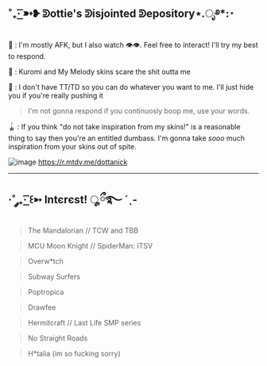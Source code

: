 ˚₊· ͟͟͞͞➳❥ ᕲottie's ᕲisjointed ᕲepository⋆.ೃ࿔*:･
------------------------------------------------------------------------------------------------------------------

🐙 : I'm mostly AFK, but I also watch :eye::eye:. Feel free to interact! I'll try my best to respond.

🥩 : Kuromi and My Melody skins scare the shit outta me

🍣 : I don't have TT/TD so you can do whatever you want to me. I'll just hide you if you're really pushing it
> I'm not gonna respond if you continuosly boop me, use your words.

🪀 : If you think "do not take inspiration from my skins!" is a reasonable thing to say then you're an entitled dumbass. I'm gonna take *sooo* much inspiration from your skins out of spite.

![image](https://user-images.githubusercontent.com/102858874/209373591-b53d9174-fee9-4889-937f-273988e5c3b8.png)
https://r.mtdv.me/dottanick

------------------------------------------------------------------------------------------------------------------------
·˚ ༘₊· ͟͟͞͞꒰➳ Intєrєst! ೄྀ࿐ ˊˎ-
------------------------------------------------------------------------------------------------------------------------

> The Mandalorian // TCW and TBB

> MCU Moon Knight // SpiderMan: ITSV

> Overw*tch

> Subway Surfers

> Poptropica

> Drawfee

> Hermitcraft // Last Life SMP series

> No Straight Roads

> H*talia (im so fucking sorry)
